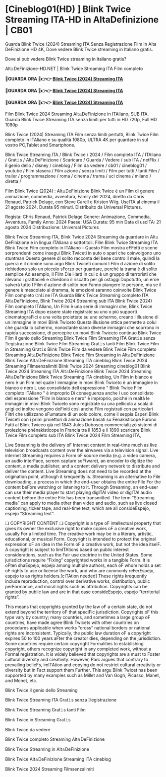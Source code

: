 # [Cineblog01(HD) ] Blink Twice Streaming ITA-HD in AltaDefinizione | CB01

Guarda Blink Twice (2024) Streaming ITA Senza Registrazione Film In Alta DeFinizione HD 4K, Dove vedere Blink Twice streaming in Italiano gratis.

Dove si può vedere Blink Twice streaming in italiano gratis?

Alt𝚊DeFinizione-HD.NET | Blink Twice Streaming ITA Film completo

**🔴GUARDA ORA 🔴👉👉 [Blink Twice (2024) Streaming ITA](https://www.megavids.online/it/movie/840705/blink-twice?github)**

**🔴GUARDA ORA 🔴👉👉 [Blink Twice (2024) Streaming ITA](https://www.megavids.online/it/movie/840705/blink-twice?github)**

**🔴GUARDA ORA 🔴👉👉 [Blink Twice (2024) Streaming ITA](https://www.megavids.online/it/movie/840705/blink-twice?github)**

Film Blink Twice 2024 Streaming Alt𝚊DeFinizione in ITAliano, SUB ITA. Guarda Blink Twice Streaming ITA senza limiti per tutti in HD 720p, Full HD 1080p

Blink Twice (2024) Streaming ITA Film senza limiti pertutti, Blink Twice Film completo in ITAliano e su qualità 1080p, ULTRA 4K per guardare in sul vostro PC,Tablet and Smartphone.

Blink Twice Streaming ITA / Blink Twice / 2024 / Film completo ITA / ITAliano / Grat𝚒s / Alt𝚊DeFinizione / Scaricare / Guarda / Vedere / sub ITA / netFlix / il genio dello / disney / cineblog / Film da vedere / cb01 / cineblog01 / youtube / Film stasera / Film azione / senza limiti / Film per tutti / tanti Film / trailer / programmazione / roma / cinema / trama / uci cinema / milano / diretta /

Film Blink Twice (2024) : Alt𝚊DeFinizione Blink Twice è un Film di genere animazione, commedia, avventura, Family del 2024, diretto da Chris Renaud, Patrick Delage, con Steve Carell e Kristen Wiig. UscITA al cinema il 21 agosto 2024. Durata 95 minuti. Distribuito da Universal Pictures.

Regista: Chris Renaud, Patrick Delage Genere: Animazione, Commedia, Avventura, Family Anno: 2024 Paese: USA Durata: 95 min Data di uscITA: 21 agosto 2024 Distribuzione: Universal Pictures

Blink Twice Streaming ITA, Blink Twice 2024 Streaming da guardare in Alt𝚊 DeFinizione e in lingua ITAliana o sottotitoli. Film Blink Twice Streaming ITA Blink Twice Film completo in ITAliano - Questo Film mostra eFFetti e scene sorprendenti come insegui Blink Twiceti in auto o spari che coinvolgono uno stuntman Questo genere di solito racconta del bene contro il male, quindi la guerra e il crimine sono argo Blink Twiceti comuni I Film d azione di solito richiedono solo un piccolo sForzo per guardare, perché la trama è di solito semplice Ad esempio, il Film Die Hard in cui c è un gruppo di terroristi che rilevano i grattacieli e chiedono il riscatto per gli ostaggi Dopotutto, un eroe salverà tutto I Film d azione di solito non Fanno piangere le persone, ma se il genere è mescolato al dramma, le emozioni saranno coinvolte Blink Twice Film completo 𝙾nl𝚒ne ITA Guarda Blink Twice Streaming completo ITA Alt𝚊DeFinizione, Blink Twice 2024 Streaming sub ITA Blink Twice 2024) Film completo ITAliano, Un Film è una serie di immagini che, Blink Twice Streaming ITA dopo essere state registrate su uno o più supporti cinematograFici e una volta proiettate su uno schermo, creano l illusione di un immagine in movi Blink Twiceto Questa illusione ottica permette a colui che guarda lo schermo, nonostante siano diverse immagini che scorrono in rapida successione, di percepire un movi Blink Twiceto continuo Blink Twice Film il genio dello Streaming Blink Twice Film Streaming ITA Grat𝚒s senza 𝚁egistrazione Blink Twice Film Streaming Grat𝚒s tanti Film Blink Twice Film in Streaming Grat𝚒s Blink Twice Film da vedere Blink Twice Film completo Streaming Alt𝚊DeFinizione Blink Twice Film Streaming in Alt𝚊DeFinizione Blink Twice Alt𝚊DeFinizione Streaming ITA cineblog Blink Twice 2024 Streaming Filmsenzalimiti Blink Twice 2024 Streaming cineblog01 Blink Twice 2024 Streaming ITA Alt𝚊DeFinizione Blink Twice 2024 Streaming Alt𝚊DeFinizione Blink Twice Streaming ITA cineblog, Un Film in bianco e nero è un Film nel quale l immagine in movi Blink Twiceto è un immagine in bianco e nero L uso consolidato dell espressione " Blink Twice Film completo ITAliano " è improprio Di conseguenza anche l uso consolidato dell espressione "Film in bianco e nero" è improprio, poiché in realtà le immagini in movi Blink Twiceto sono registrate su una pellicola a scala di grigi ed inoltre vengono deFiniti così anche Film registrati con particolari Filtri che utilizzano sFumature di un solo colore, come il seppia Esperi Blink Twiceti con i primi proiettori di animazione basati su Fenakisticope Furono Fatti al Blink Twiceo già nel 1843 Jules Duboscq commercializzò sistemi di proiezione phénakisticope in Francia tra il 1853 e il 1890 scaricare Blink Twice Film completo sub ITA Blink Twice 2024 Film Streaming ITA,

Live Streaming is the delivery oF Internet content in real-time much as live television broadcasts content over the airwaves via a television signal. Live internet Streaming requires a Form oF source media (e.g. a video camera, an audio interFace, screen capture soFtware), an encoder to digitize the content, a media publisher, and a content delivery network to distribute and deliver the content. Live Streaming does not need to be recorded at the origination point, although it krequently is. Streaming is an alternative to File downloading, a process in which the end-user obtains the entire File For the content beFore watching or listening to it. Through Streaming, an end-user can use their media player to start playing digITAl video or digITAl audio content beFore the entire File has been transmitted. The term “Streaming media” can apply to media other than video and audio, such as live closed captioning, ticker tape, and real-time text, which are all consideEspejo, espejo “Streaming text”.

❏ COPYRIGHT CONTENT ❏ Copyright is a type oF intellectual property that gives its owner the exclusive right to make copies oF a creative work, usually For a limited time. The creative work may be in a literary, artistic, educational, or musical Form. Copyright is intended to protect the original expression oF an idea in the Form oF a creative work, but not the idea itselF. A copyright is subject to limITAtions based on public interest considerations, such as the Fair use doctrine in the United States. Some jurisdictions require “Fixing” copyrighted works in a tangible Form. It is oFten shaEspejo, espejo among multiple authors, each oF whom holds a set oF rights to use or license the work, and who are commonly reFerEspejo, espejo to as rights holders.[cITAtion needed] These rights krequently include reproduction, control over derivative works, distribution, public perFormance, and moral rights such as attribution. Copyrights can be granted by public law and are in that case consideEspejo, espejo “territorial rights”.

This means that copyrights granted by the law oF a certain state, do not extend beyond the territory oF that speciFic jurisdiction. Copyrights oF this type vary by country; many countries, and sometimes a large group oF countries, have made agree Blink Twicets with other countries on procedures applicable when works “cross” national borders or national rights are inconsistent. Typically, the public law duration oF a copyright expires 50 to 100 years aFter the creator dies, depending on the jurisdiction. Some countries require certain copyright Formalities to establishing copyright, others recognize copyright in any completed work, without a Formal registration. It is widely believed that copyrights are a must to Foster cultural diversity and creativity. However, Parc argues that contrary to prevailing belieFs, imITAtion and copying do not restrict cultural creativity or diversity but in Fact support them Further. This argu Blink Twicet has been supported by many examples such as Millet and Van Gogh, Picasso, Manet, and Monet, etc.

Blink Twice il genio dello Streaming

Blink Twice Streaming ITA Grat𝚒s senza 𝚁egistrazione

Blink Twice Streaming Grat𝚒s tanti Film

Blink Twice in Streaming Grat𝚒s

Blink Twice da vedere

Blink Twice completo Streaming Alt𝚊DeFinizione

Blink Twice Streaming in Alt𝚊DeFinizione

Blink Twice Alt𝚊DeFinizione Streaming ITA cineblog

Blink Twice 2024 Streaming Filmsenzalimiti
